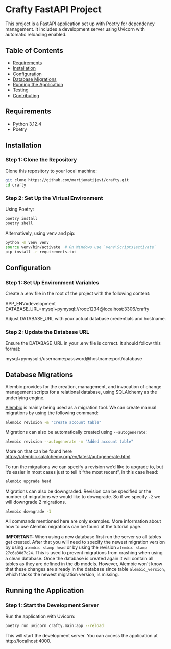 # Crafty FastAPI Project

This project is a FastAPI application set up with Poetry for dependency management. It includes a development server using Uvicorn with automatic reloading enabled.

## Table of Contents

- [Requirements](#requirements)
- [Installation](#installation)
- [Configuration](#configuration)
- [Database Migrations](#database-migrations)
- [Running the Application](#running-the-application)
- [Testing](#testing)
- [Contributing](#contributing)

## Requirements

- Python 3.12.4
- Poetry

## Installation

### Step 1: Clone the Repository

Clone this repository to your local machine:

```bash
git clone https://github.com/marijamatijevi/crafty.git
cd crafty
```

### Step 2: Set Up the Virtual Environment

Using Poetry:

```bash
poetry install
poetry shell
```

Alternatively, using venv and pip:

```bash
python -m venv venv
source venv/bin/activate  # On Windows use `venv\Scripts\activate`
pip install -r requirements.txt
```

## Configuration

### Step 1: Set Up Environment Variables

Create a .env file in the root of the project with the following content:

APP_ENV=development
DATABASE_URL=mysql+pymysql://root:1234@localhost:3306/crafty

Adjust DATABASE_URL with your actual database credentials and hostname.

### Step 2: Update the Database URL

Ensure the DATABASE_URL in your .env file is correct. It should follow this format:

mysql+pymysql://username:password@hostname:port/database


## Database Migrations

Alembic provides for the creation, management, and invocation of change management scripts for a relational database, using SQLAlchemy as the underlying engine.

[Alembic](https://alembic.sqlalchemy.org/en/latest/tutorial.html) is mainly being used as
a migration tool. We can create manual migrations by using the following command:

```bash
alembic revision -m "create account table"
```

Migrations can also be automatically created using `--autogenerate`:

```bash
alembic revision --autogenerate -m "Added account table"
```

More on that can be found here https://alembic.sqlalchemy.org/en/latest/autogenerate.html

To run the migrations we can specify a revision we’d like to upgrade to, but it’s easier in most cases just to tell it “the most recent”, in this case head:

```bash
alembic upgrade head
```

Migrations can also be downgraded. Revision can be specified or the number of migrations we would like to downgrade. So if we specify `-2` we will downgrade 2 migrations.

```bash
alembic downgrade -1
```

All commands mentioned here are only examples. More information about how to use Alembic migrations can be found at the tutorial page.

**IMPORTANT:** When using a new database first run the server so all tables get created. After that you will need to specify the newest migration version by using `alembic stamp head` or by using the revision `alembic stamp 27c6a30d7c24`. This is used to prevent migrations from crashing when using a clean database. Once the database is created again it will contain all tables as they are defined in the db models. However, Alembic won't know that these changes are already in the database since table `alembic_version`, which tracks the newest migration version, is missing.


## Running the Application

### Step 1: Start the Development Server

Run the application with Uvicorn:

```bash
poetry run uvicorn crafty.main:app --reload
```

This will start the development server. You can access the application at http://localhost:4000.
